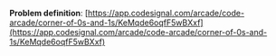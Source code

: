 **Problem definition**:
[https://app.codesignal.com/arcade/code-arcade/corner-of-0s-and-1s/KeMqde6oqfF5wBXxf](https://app.codesignal.com/arcade/code-arcade/corner-of-0s-and-1s/KeMqde6oqfF5wBXxf)
